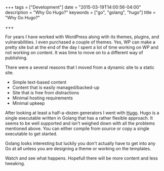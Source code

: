 +++
tags = ["Development"]
date = "2015-03-19T14:00:56-04:00"
description = "Why Go Hugo?"
keywords = ["go", "golang", "hugo"]
title = "Why Go Hugo?"

+++

For years I have worked with WordPress along with its themes, plugins, and vulnerabilities. I even purchased a couple of themes. Yes, WP can make a pretty site but at the end of the day I spent a lot of time working on WP and not working on content. It was time to move on to a different way of publishing.

There were a several reasons that I moved from a dynamic site to a static site.

* Simple text-based content
* Content that is easily managed/backed-up
* Site that is free from distractions
* Minimal hosting requirements
* Minimal upkeep

After looking at least a half-a-dozen generators I went with [Hugo](http://gohugo.io/ "Hugo"). Hugo is a single executable written in Golang that has a rather flexible approach. It seems to be well supported and isn't weighed down with all the problems mentioned above. You can either compile from source or copy a single executable to get started.

Golang looks interesting but luckily you don't actually have to get into any Go at all unless you are designing a theme or working on the templates.

Watch and see what happens. Hopefull there will be more content and less tweaking.

